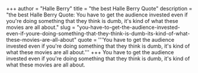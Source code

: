 +++
author = "Halle Berry"
title = "the best Halle Berry Quote"
description = "the best Halle Berry Quote: You have to get the audience invested even if you're doing something that they think is dumb, it's kind of what these movies are all about."
slug = "you-have-to-get-the-audience-invested-even-if-youre-doing-something-that-they-think-is-dumb-its-kind-of-what-these-movies-are-all-about"
quote = '''You have to get the audience invested even if you're doing something that they think is dumb, it's kind of what these movies are all about.'''
+++
You have to get the audience invested even if you're doing something that they think is dumb, it's kind of what these movies are all about.
